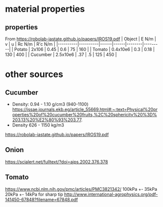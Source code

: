 # material properties

## properties
From https://robolab-iastate.github.io/papers/IROS19.pdf
| Object   | E N/m    | v    | u    | Rc N/m | R'c N/m |
|----------|----------|------|------|--------|---------|
| Potato   | 2x106    | 0.45 | 0.6  | 75     | 160     |
| Tomato   | 0.4x10e6 | 0.3  | 0.18 | 130    | 400     |
| Cucumber | 2.5x10e6 | .37  | .5   | 125    | 450     |


# other sources
## Cucumber
- Density: 0.94 - 1.10 g/cm3 (940-1100)
https://jssae.journals.ekb.eg/article_55669.html#:~:text=Physical%20properties%20of%20cucumber%20fruits,%2C%20sphericity%20%3D%203.13%20%E2%80%93%203.77.
- Density 626 - 1150 kg/m3

https://robolab-iastate.github.io/papers/IROS19.pdf
## Onion
https://scialert.net/fulltext/?doi=ajps.2002.376.378

## Tomato
https://www.ncbi.nlm.nih.gov/pmc/articles/PMC3821342/
100kPa +- 35kPa
20kPa +- 14kPa for sharp tip
http://www.international-agrophysics.org/pdf-141450-67848?filename=67848.pdf